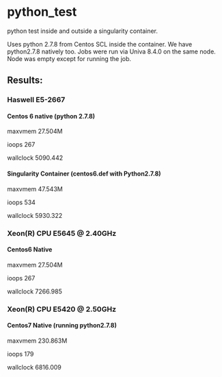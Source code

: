 # python_test
python test inside and outside a singularity container.

Uses python 2.7.8 from Centos SCL inside the container. We have python2.7.8 natively too.
Jobs were run via Univa 8.4.0 on the same node. Node was empty except for running the job.

## Results:

### Haswell E5-2667

#### Centos 6 native (python 2.7.8)

maxvmem      27.504M

ioops        267                 

wallclock    5090.442     

#### Singularity Container (centos6.def with Python2.7.8)

maxvmem      47.543M

ioops        534                 

wallclock    5930.322     


### Xeon(R) CPU           E5645  @ 2.40GHz

#### Centos6 Native 
maxvmem      27.504M

ioops        267                 

wallclock    7266.985     


### Xeon(R) CPU           E5420  @ 2.50GHz

#### Centos7 Native (running python2.7.8)

maxvmem      230.863M

ioops        179                 

wallclock    6816.009     

